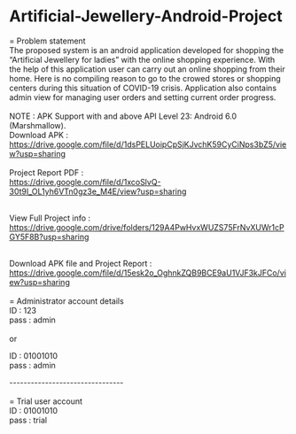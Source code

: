 # Artificial-Jewellery-Android-Project
= Problem statement  <br> 
The proposed system is an android application developed for shopping the “Artificial Jewellery for ladies” with the online shopping experience. With the help of this application user can carry out an online shopping from their home. Here is no compiling reason to go to the crowed stores or shopping centers during this situation of COVID-19 crisis. Application also contains admin view for managing user orders and setting current order progress.
<br><br>
NOTE : APK Support with and above API Level 23: Android 6.0 (Marshmallow). <br>
Download APK : <br>
https://drive.google.com/file/d/1dsPELUoipCpSjKJvchK59CyCiNps3bZ5/view?usp=sharing
<br><br>
Project Report PDF : <br>
https://drive.google.com/file/d/1xcoSlvQ-30t9I_OL1yh6VTn0gz3e_M4E/view?usp=sharing
<br><br>

View Full Project info :<br>
https://drive.google.com/drive/folders/129A4PwHvxWUZS75FrNvXUWr1cPGY5F8B?usp=sharing
<br><br>

Download APK file and Project Report :<br>
https://drive.google.com/file/d/15esk2o_OghnkZQB9BCE9aU1VJF3kJFCo/view?usp=sharing
<br><br>
= Administrator account details 
<br>
ID : 123 <br>
pass : admin<br>
<br>
or <br>

ID : 01001010<br>
pass : admin <br>

--------------------------------<br>
<br>
= Trial user account <br>
ID : 01001010 <br>
pass : trial <br>
